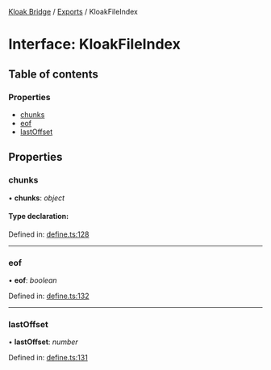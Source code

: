 [Kloak Bridge](../README.md) / [Exports](../modules.md) / KloakFileIndex

# Interface: KloakFileIndex

## Table of contents

### Properties

- [chunks](kloakfileindex.md#chunks)
- [eof](kloakfileindex.md#eof)
- [lastOffset](kloakfileindex.md#lastoffset)

## Properties

### chunks

• **chunks**: *object*

#### Type declaration:

Defined in: [define.ts:128](https://github.com/CoNET-project/kloak-bridge/blob/9c14d8e/src/define.ts#L128)

___

### eof

• **eof**: *boolean*

Defined in: [define.ts:132](https://github.com/CoNET-project/kloak-bridge/blob/9c14d8e/src/define.ts#L132)

___

### lastOffset

• **lastOffset**: *number*

Defined in: [define.ts:131](https://github.com/CoNET-project/kloak-bridge/blob/9c14d8e/src/define.ts#L131)
